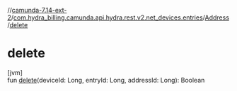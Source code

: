 //[camunda-7.14-ext-2](../../../index.md)/[com.hydra_billing.camunda.api.hydra.rest.v2.net_devices.entries](../index.md)/[Address](index.md)/[delete](delete.md)

# delete

[jvm]\
fun [delete](delete.md)(deviceId: Long, entryId: Long, addressId: Long): Boolean
